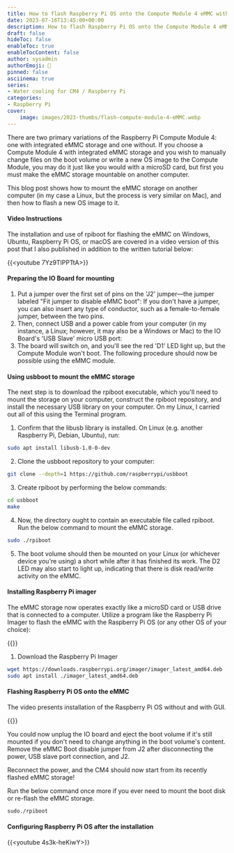 ```yaml
---
title: How to flash Raspberry Pi OS onto the Compute Module 4 eMMC with usbboot
date: 2023-07-16T13:45:00+00:00
description: How to flash Raspberry Pi OS onto the Compute Module 4 eMMC with usbboot
draft: false
hideToc: false
enableToc: true
enableTocContent: false
author: sysadmin
authorEmoji: 🐧
pinned: false
asciinema: true
series:
- Water cooling for CM4 / Raspberry Pi
categories:
- Raspberry Pi
cover:
    image: images/2023-thumbs/flash-compute-module-4-eMMC.webp
---
```

There are two primary variations of the Raspberry Pi Compute Module 4: one with integrated eMMC storage and one without. If you choose a Compute Module 4 with integrated eMMC storage and you wish to manually change files on the boot volume or write a new OS image to the Compute Module, you may do it just like you would with a microSD card, but first you must make the eMMC storage mountable on another computer.

This blog post shows how to mount the eMMC storage on another computer (in my case a Linux, but the process is very similar on Mac), and then how to flash a new OS image to it.

#### Video Instructions

The installation and use of rpiboot for flashing the eMMC on Windows, Ubuntu, Raspberry Pi OS, or macOS are covered in a video version of this post that I also published in addition to the written tutorial below:

{{<youtube 7Yz9TlPPTtA>}}

#### Preparing the IO Board for mounting
1. Put a jumper over the first set of pins on the 'J2' jumper—the jumper labeled "Fit jumper to disable eMMC boot": If you don't have a jumper, you can also insert any type of conductor, such as a female-to-female jumper, between the two pins.
2. Then, connect USB and a power cable from your computer (in my instance, a Linux; however, it may also be a Windows or Mac) to the IO Board's 'USB Slave' micro USB port:
3. The board will switch on, and you'll see the red 'D1' LED light up, but the Compute Module won't boot. The following procedure should now be possible using the eMMC module.


#### Using usbboot to mount the eMMC storage

The next step is to download the rpiboot executable, which you'll need to mount the storage on your computer, construct the rpiboot repository, and install the necessary USB library on your computer. On my Linux, I carried out all of this using the Terminal program.

1. Confirm that the libusb library is installed. On Linux (e.g. another Raspberry Pi, Debian, Ubuntu), run: 

```bash
sudo apt install libusb-1.0-0-dev
```

2. Clone the usbboot repository to your computer:


```bash
git clone --depth=1 https://github.com/raspberrypi/usbboot
```

3. Create rpiboot by performing the below commands:


```bash
cd usbboot
make
```

4. Now, the directory ought to contain an executable file called rpiboot. Run the below command to mount the eMMC storage.

```bash
sudo ./rpiboot
```

5. The boot volume should then be mounted on your Linux (or whichever device you're using) a short while after it has finished its work. The D2 LED may also start to light up, indicating that there is disk read/write activity on the eMMC.

#### Installing Raspberry Pi imager

The eMMC storage now operates exactly like a microSD card or USB drive that is connected to a computer. Utilize a program like the Raspberry Pi Imager to flash the eMMC with the Raspberry Pi OS (or any other OS of your choice):

{{<youtube X0yUDcN8KUY>}}

1. Download the Raspberry Pi Imager

```bash
wget https://downloads.raspberrypi.org/imager/imager_latest_amd64.deb
sudo apt install ./imager_latest_amd64.deb
```

#### Flashing Raspberry Pi OS onto the eMMC

The video presents installation of the Raspberry Pi OS without and with GUI.

{{<youtube zUcWfZdYp6A>}}

You could now unplug the IO board and eject the boot volume if it's still mounted if you don't need to change anything in the boot volume's content. Remove the eMMC Boot disable jumper from J2 after disconnecting the power, USB slave port connection, and J2.

Reconnect the power, and the CM4 should now start from its recently flashed eMMC storage!


Run the below command once more if you ever need to mount the boot disk or re-flash the eMMC storage.

```bash
sudo./rpiboot
```

#### Configuring Raspberry Pi OS after the installation

{{<youtube 4s3k-heKiwY>}}